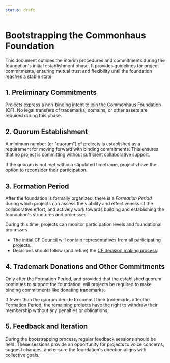 ```yaml
---
status: draft
---
```

# Bootstrapping the Commonhaus Foundation

This document outlines the interim procedures and commitments during the foundation's initial establishment phase. It provides guidelines for project commitments, ensuring mutual trust and flexibility until the foundation reaches a stable state.

[cc]: GOVERNANCE.md#commonhaus-foundation-council "Commonhaus Foundation Council"
[cc-dm]: GOVERNANCE.md#decision-making-and-voting

## 1. Preliminary Commitments

Projects express a non-binding intent to join the Commonhaus Foundation (CF).
No legal transfers of trademarks, domains, or other assets are required during this phase.

## 2. Quorum Establishment

A minimum number (or "quorum") of projects is established as a requirement for moving forward with binding commitments. This ensures that no project is committing without sufficient collaborative support.

If the quorum is not met within a stipulated timeframe, projects have the option to reconsider their participation.

## 3. Formation Period

After the foundation is formally organized, there is a *Formation Period* during which projects can assess the viability and effectiveness of the collaborative effort, and actively work towards building and establishing the foundation's structures and processes.

During this time, projects can monitor participation levels and foundational processes.

- The initial [CF Council][cc] will contain representatives from all participating projects.
- Decisions should follow (and refine) the [CF decision making process][cc-dm].

## 4. Trademark Donations and Other Commitments

Only after the Formation Period, and provided that the established quorum continues to support the foundation, will projects be required to make binding commitments like donating trademarks.

If fewer than the quorum decide to commit their trademarks after the Formation Period, the remaining projects have the right to withdraw their membership without any penalties or obligations.

## 5. Feedback and Iteration

During the bootstrapping process, regular feedback sessions should be held. 
These sessions provide an opportunity for projects to voice concerns, suggest changes, and ensure the foundation's direction aligns with collective goals.
